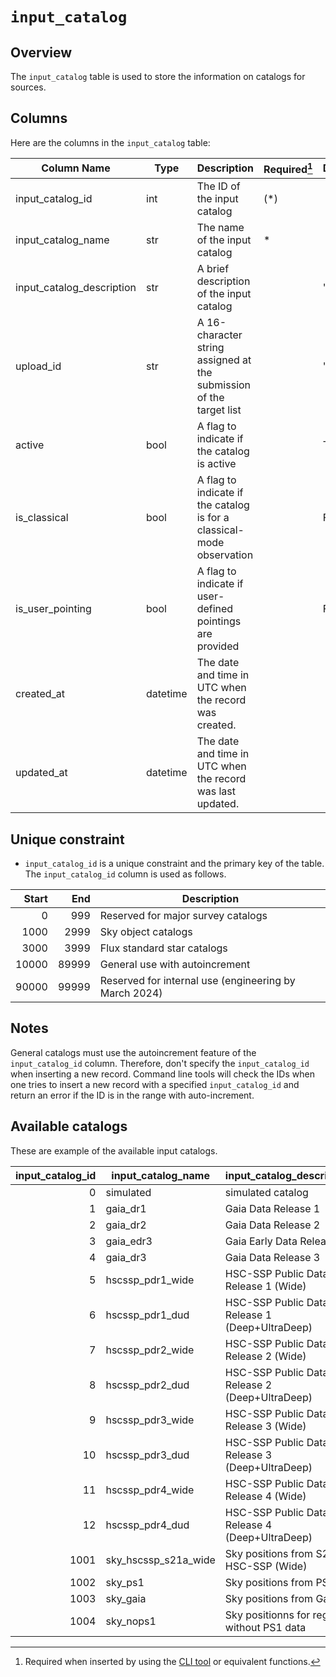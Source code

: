 # `input_catalog`

## Overview

The `input_catalog` table is used to store the information on catalogs for sources.

## Columns

Here are the columns in the `input_catalog` table:

| Column Name               | Type     | Description                                                           | Required[^1] | Default |
| ------------------------- | -------- | --------------------------------------------------------------------- | ------------ | ------- |
| input_catalog_id          | int      | The ID of the input catalog                                           | (\*)         |         |
| input_catalog_name        | str      | The name of the input catalog                                         | \*           |         |
| input_catalog_description | str      | A brief description of the input catalog                              |              | ""      |
| upload_id                 | str      | A 16-character string assigned at the submission of the target list   |              | ""      |
| active                    | bool     | A flag to indicate if the catalog is active                           |              | True    |
| is_classical              | bool     | A flag to indicate if the catalog is for a classical-mode observation |              | False   |
| is_user_pointing          | bool     | A flag to indicate if user-defined pointings are provided             |              | False   |
| created_at                | datetime | The date and time in UTC when the record was created.                 |              |         |
| updated_at                | datetime | The date and time in UTC when the record was last updated.            |              |         |

[^1]: Required when inserted by using the [CLI tool](../reference/cli.md) or equivalent functions.

## Unique constraint

- `input_catalog_id` is a unique constraint and the primary key of the table. The `input_catalog_id` column is used as follows.

| Start |   End | Description                                           |
| ----: | ----: | ----------------------------------------------------- |
|     0 |   999 | Reserved for major survey catalogs                    |
|  1000 |  2999 | Sky object catalogs                                   |
|  3000 |  3999 | Flux standard star catalogs                           |
| 10000 | 89999 | General use with autoincrement                        |
| 90000 | 99999 | Reserved for internal use (engineering by March 2024) |

## Notes

General catalogs must use the autoincrement feature of the `input_catalog_id` column. Therefore, don't specify the `input_catalog_id` when inserting a new record.
Command line tools will check the IDs when one tries to insert a new record with a specified `input_catalog_id` and return an error if the ID is in the range with auto-increment.

## Available catalogs

These are example of the available input catalogs.

| input_catalog_id | input_catalog_name   | input_catalog_description                      |
| ---------------: | -------------------- | ---------------------------------------------- |
|                0 | simulated            | simulated catalog                              |
|                1 | gaia_dr1             | Gaia Data Release 1                            |
|                2 | gaia_dr2             | Gaia Data Release 2                            |
|                3 | gaia_edr3            | Gaia Early Data Release 3                      |
|                4 | gaia_dr3             | Gaia Data Release 3                            |
|                5 | hscssp_pdr1_wide     | HSC-SSP Public Data Release 1 (Wide)           |
|                6 | hscssp_pdr1_dud      | HSC-SSP Public Data Release 1 (Deep+UltraDeep) |
|                7 | hscssp_pdr2_wide     | HSC-SSP Public Data Release 2 (Wide)           |
|                8 | hscssp_pdr2_dud      | HSC-SSP Public Data Release 2 (Deep+UltraDeep) |
|                9 | hscssp_pdr3_wide     | HSC-SSP Public Data Release 3 (Wide)           |
|               10 | hscssp_pdr3_dud      | HSC-SSP Public Data Release 3 (Deep+UltraDeep) |
|               11 | hscssp_pdr4_wide     | HSC-SSP Public Data Release 4 (Wide)           |
|               12 | hscssp_pdr4_dud      | HSC-SSP Public Data Release 4 (Deep+UltraDeep) |
|             1001 | sky_hscssp_s21a_wide | Sky positions from S21A HSC-SSP (Wide)         |
|             1002 | sky_ps1              | Sky positions from PS1                         |
|             1003 | sky_gaia             | Sky positions from Gaia                        |
|             1004 | sky_nops1            | Sky positionns for regions without PS1 data    |
